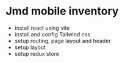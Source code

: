 # Jmd mobile inventory

- install react using vite
- install and config Tailwind css
- setup routing, page layout and header
- setup layout
- setup redux store